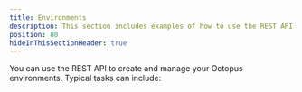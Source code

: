 ```yaml
---
title: Environments
description: This section includes examples of how to use the REST API to create and manage environments in Octopus.
position: 80
hideInThisSectionHeader: true
---
```


You can use the REST API to create and manage your Octopus environments. Typical tasks can include: